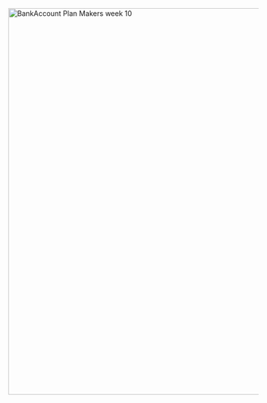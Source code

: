 <img width="778" alt="BankAccount Plan Makers week 10" src="https://user-images.githubusercontent.com/75983723/113713064-cc559900-96de-11eb-98b1-4af2cd5ee051.png">
